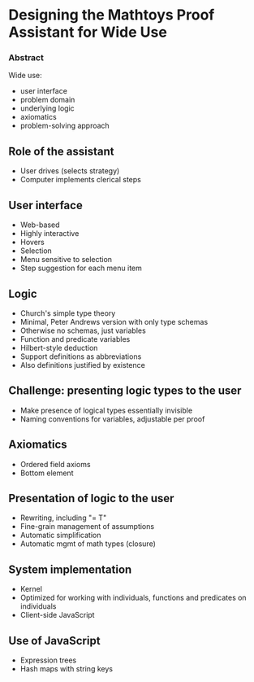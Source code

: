 # Designing the Mathtoys Proof Assistant for Wide Use

### Abstract

Wide use: 

- user interface
- problem domain
- underlying logic
- axiomatics
- problem-solving approach

## Role of the assistant

- User drives (selects strategy)
- Computer implements clerical steps

## User interface

- Web-based
- Highly interactive
- Hovers
- Selection
- Menu sensitive to selection
- Step suggestion for each menu item

## Logic

- Church's simple type theory
- Minimal, Peter Andrews version with only type schemas
- Otherwise no schemas, just variables
- Function and predicate variables
- Hilbert-style deduction
- Support definitions as abbreviations
- Also definitions justified by existence

## Challenge: presenting logic types to the user

- Make presence of logical types essentially invisible
- Naming conventions for variables, adjustable per proof

## Axiomatics

- Ordered field axioms
- Bottom element

## Presentation of logic to the user

- Rewriting, including "= T"
- Fine-grain management of assumptions
- Automatic simplification
- Automatic mgmt of math types (closure)


## System implementation

- Kernel
- Optimized for working with individuals, functions and predicates on individuals
- Client-side JavaScript

## Use of JavaScript

- Expression trees
- Hash maps with string keys



